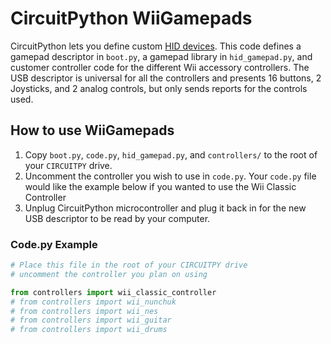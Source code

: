 # CircuitPython WiiGamepads

CircuitPython lets you define custom [HID devices](https://learn.adafruit.com/customizing-usb-devices-in-circuitpython/hid-devices#custom-hid-devices-3096614-9). This code defines a gamepad descriptor in `boot.py`, a gamepad library in `hid_gamepad.py`, and customer controller code for the different Wii accessory controllers. The USB descriptor is universal for all the controllers and presents 16 buttons, 2 Joysticks, and 2 analog controls, but only sends reports for the controls used.

## How to use WiiGamepads

1. Copy `boot.py`, `code.py`, `hid_gamepad.py`, and `controllers/` to the root of your `CIRCUITPY` drive.
2. Uncomment the controller you wish to use in `code.py`. Your `code.py` file would like the example below if you wanted to use the Wii Classic Controller
3. Unplug CircuitPython microcontroller and plug it back in for the new USB descriptor to be read by your computer.

### Code.py Example
```python
# Place this file in the root of your CIRCUITPY drive
# uncomment the controller you plan on using

from controllers import wii_classic_controller
# from controllers import wii_nunchuk
# from controllers import wii_nes
# from controllers import wii_guitar
# from controllers import wii_drums
```
